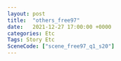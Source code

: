 ```yaml
---
layout: post
title:  "others_free97"
date:   2021-12-27 17:00:00 +0000
categories: Etc
Tags: Story Etc
SceneCode: ["scene_free97_q1_s20"]
---
```

